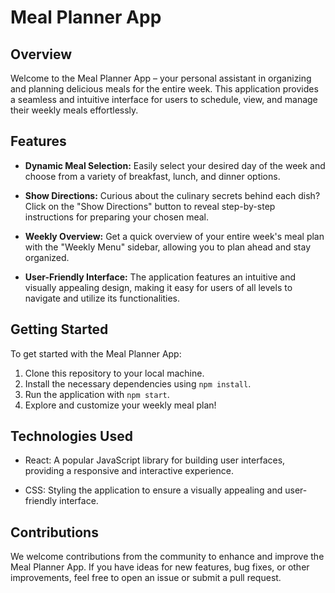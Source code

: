 # Meal Planner App

## Overview

Welcome to the Meal Planner App – your personal assistant in organizing and planning delicious meals for the entire week. This application provides a seamless and intuitive interface for users to schedule, view, and manage their weekly meals effortlessly.

## Features

- **Dynamic Meal Selection:** Easily select your desired day of the week and choose from a variety of breakfast, lunch, and dinner options.

- **Show Directions:** Curious about the culinary secrets behind each dish? Click on the "Show Directions" button to reveal step-by-step instructions for preparing your chosen meal.

- **Weekly Overview:** Get a quick overview of your entire week's meal plan with the "Weekly Menu" sidebar, allowing you to plan ahead and stay organized.

- **User-Friendly Interface:** The application features an intuitive and visually appealing design, making it easy for users of all levels to navigate and utilize its functionalities.

## Getting Started

To get started with the Meal Planner App:

1. Clone this repository to your local machine.
2. Install the necessary dependencies using `npm install`.
3. Run the application with `npm start`.
4. Explore and customize your weekly meal plan!

## Technologies Used

- React: A popular JavaScript library for building user interfaces, providing a responsive and interactive experience.

- CSS: Styling the application to ensure a visually appealing and user-friendly interface.

## Contributions

We welcome contributions from the community to enhance and improve the Meal Planner App. If you have ideas for new features, bug fixes, or other improvements, feel free to open an issue or submit a pull request.

```

```
